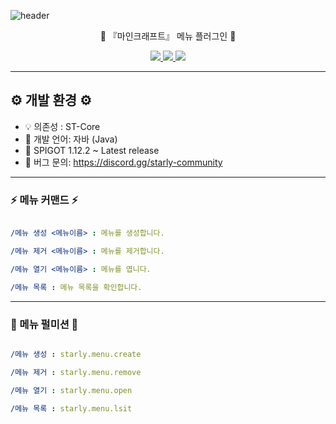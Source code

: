 ![header](https://capsule-render.vercel.app/api?type=waving&color=auto&height=300&section=header&text=Menu%20&fontSize=90&animation=fadeIn&fontAlignY=38&desc=%20%20%20%20%20%20%20&descAlignY=51&descAlign=62)

<p align='center'> 📲 『마인크래프트』 메뉴 플러그인 📲 </p>
<p align='center'>
  <a href="https://github.com/idkNicks">
    <img src="https://img.shields.io/badge/github-%23121011.svg?style=for-the-badge&logo=github&logoColor=white">
  </a>
  <a href="https://discord.com/users/992342653255557230">
    <img src="https://img.shields.io/badge/-Contact-ed8a6c?style=for-the-badge">
  </a>
  <a href="https://discord.gg/starly-community">
    <img src="https://img.shields.io/badge/Discord-%235865F2.svg?style=for-the-badge&logo=discord&logoColor=white">
  </a>
</p>
<hr>

## ⚙️ 개발 환경 ⚙️
- 💡 의존성 : ST-Core
- 📡 개발 언어: 자바 (Java)
- 🧭 SPIGOT 1.12.2 ~ Latest release
- 📩 버그 문의: https://discord.gg/starly-community
<hr>

### ⚡️ 메뉴  커맨드 ⚡️️
```yml

/메뉴 생성 <메뉴이름> : 메뉴를 생성합니다.

/메뉴 제거 <메뉴이름> : 메뉴를 제거합니다.

/메뉴 열기 <메뉴이름> : 메뉴를 엽니다.

/메뉴 목록 : 메뉴 목록을 확인합니다.

```
<hr>

### 📑 메뉴 펄미션 📑️
```yml

/메뉴 생성 : starly.menu.create

/메뉴 제거 : starly.menu.remove

/메뉴 열기 : starly.menu.open

/메뉴 목록 : starly.menu.lsit

```

